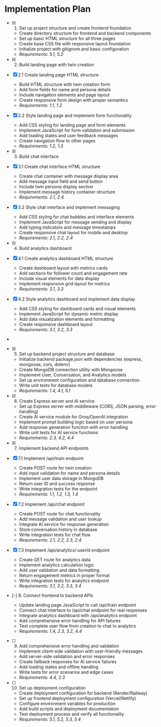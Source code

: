 # Implementation Plan

- [x] 1. Set up project structure and create frontend foundation



  - Create directory structure for frontend and backend components
  - Set up basic HTML structure for all three pages
  - Create base CSS file with responsive layout foundation
  - Initialize project with gitignore and basic configuration
  - _Requirements: 5.1, 5.2_

- [x] 2. Build landing page with twin creation




- [x] 2.1 Create landing page HTML structure


  - Build HTML structure with twin creation form
  - Add form fields for name and persona details
  - Include navigation elements and page layout
  - Create responsive form design with proper semantics
  - _Requirements: 1.1, 1.2_


- [x] 2.2 Style landing page and implement form functionality


  - Add CSS styling for landing page and form elements
  - Implement JavaScript for form validation and submission
  - Add loading states and user feedback messages
  - Create navigation flow to other pages
  - _Requirements: 1.2, 1.3_

- [x] 3. Build chat interface








- [x] 3.1 Create chat interface HTML structure


  - Create chat container with message display area
  - Add message input field and send button
  - Include twin persona display section
  - Implement message history container structure
  - _Requirements: 2.1, 2.4_

- [x] 3.2 Style chat interface and implement messaging


  - Add CSS styling for chat bubbles and interface elements
  - Implement JavaScript for message sending and display
  - Add typing indicators and message timestamps
  - Create responsive chat layout for mobile and desktop
  - _Requirements: 2.1, 2.2, 2.4_

- [x] 4. Build analytics dashboard




- [x] 4.1 Create analytics dashboard HTML structure


  - Create dashboard layout with metrics cards
  - Add sections for follower count and engagement rate
  - Include visual elements for data display
  - Implement responsive grid layout for metrics
  - _Requirements: 3.1, 3.3_

- [x] 4.2 Style analytics dashboard and implement data display


  - Add CSS styling for dashboard cards and visual elements
  - Implement JavaScript for dynamic metric display
  - Add data visualization elements and formatting
  - Create responsive dashboard layout
  - _Requirements: 3.1, 3.2, 3.3_
-

- [x] 5. Set up backend project structure and database









  - Initialize backend package.json with dependencies (express, mongoose, cors, dotenv)
  - Create MongoDB connection utility with Mongoose
  - Implement User, Conversation, and Analytics models
  - Set up environment configuration and database connection
  - Write unit tests for database models
  - _Requirements: 1.4, 4.1, 5.1_

- [x] 6. Create Express server and AI service





  - Set up Express server with middleware (CORS, JSON parsing, error handling)
  - Create AI service module for Groq/OpenAI integration
  - Implement prompt building logic based on user persona
  - Add response generation function with error handling
  - Write unit tests for AI service functions
  - _Requirements: 2.3, 4.2, 4.4_

- [x] 7. Implement backend API endpoints





- [x] 7.1 Implement /api/train endpoint


  - Create POST route for twin creation
  - Add input validation for name and persona details
  - Implement user data storage in MongoDB
  - Return user ID and success response
  - Write integration tests for the endpoint
  - _Requirements: 1.1, 1.2, 1.3, 1.4_

- [x] 7.2 Implement /api/chat endpoint


  - Create POST route for chat functionality
  - Add message validation and user lookup
  - Integrate AI service for response generation
  - Store conversation history in database
  - Write integration tests for chat flow
  - _Requirements: 2.1, 2.2, 2.3, 2.4_

- [x] 7.3 Implement /api/analytics/:userId endpoint


  - Create GET route for analytics data
  - Implement analytics calculation logic
  - Add user validation and data formatting
  - Return engagement metrics in proper format
  - Write integration tests for analytics endpoint
  - _Requirements: 3.1, 3.2, 3.3, 3.4_

- [-] 8. Connect frontend to backend APIs


  - Update landing page JavaScript to call /api/train endpoint
  - Connect chat interface to /api/chat endpoint for real responses
  - Integrate analytics dashboard with /api/analytics endpoint
  - Add comprehensive error handling for API failures
  - Test complete user flow from creation to chat to analytics
  - _Requirements: 1.4, 2.3, 3.2, 4.4_

- [ ] 9. Add comprehensive error handling and validation





  - Implement client-side validation with user-friendly messages
  - Add server-side validation and error responses
  - Create fallback responses for AI service failures
  - Add loading states and offline handling
  - Write tests for error scenarios and edge cases
  - _Requirements: 4.4, 2.3_

- [ ] 10. Set up deployment configuration
  - Create deployment configuration for backend (Render/Railway)
  - Set up frontend deployment configuration (Vercel/Netlify)
  - Configure environment variables for production
  - Add build scripts and deployment documentation
  - Test deployment process and verify all functionality
  - _Requirements: 5.1, 5.2, 5.3, 5.4_